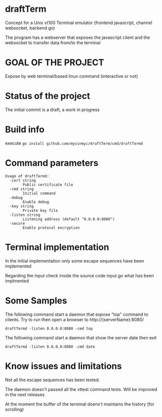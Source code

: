 # draftTerm

Concept for a Unix vt100 Terminal emulator (frontend javascript, channel websocket, backend go)

The program has a webserver that exposes the javascript client and the websocket to transfer data from/to the terminal



# GOAL OF THE PROJECT

Expose by web terminal/based linux command (interactive or not)



# Status of the project

The initial commit is a draft, a work in progress




# Build info

execute `go install github.com/mysinmyc/draftTerm/cmd/draftTermd`



# Command parameters

```
Usage of draftTermd:
  -cert string
    	Public certificate file
  -cmd string
    	Initial command
  -debug
    	Enable debug
  -key string
    	Private key file
  -listen string
    	Listening address (default "0.0.0.0:8080")
  -secure
    	Enable protocol encryption
```



# Terminal implementation

In the initial implementation only some escape sequences have been implemented

Regarding the input check inside the source code input.go what has been implmented



# Some Samples

The following command start a daemon that expose "top" command to clients. Try to run then open a browser to http://{serverName}:8080/

`draftTermd -listen 0.0.0.0:8080 -cmd top`

The following command start a daemon that show the server date then exit

`draftTermd -listen 0.0.0.0:8080 -cmd date`



# Know issues and limitations

Not all the escape sequences has been tested.

The daemon doesn't passed all the vttest command tests. Will be improved in the next releases

At the moment the buffer of the terminal doens't maintains the history (for scrolling)

